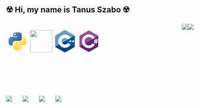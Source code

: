## ☢️ Hi, my name is Tanus Szabo ☢️



<p>
  <img align="right" height=200 src="https://github-readme-stats.vercel.app/api/top-langs/?username=tanusszabo&theme=calm&layout=compact"/>
  <img align="right" width=20></a>
  <img align="right" height=200 src="https://github-readme-stats.vercel.app/api?username=tanusszabo&theme=calm&show_icons=true&rank_icon=github&include_all_commits=true" />
  
  <div align="left"><br>
    <img height="60" width="60" src="https://github.com/devicons/devicon/blob/master/icons/python/python-original.svg">
    <img height="60" width="60" src="https://upload.wikimedia.org/wikipedia/commons/b/b8/Fortran_logo.svg">
  <!--   <br><br> -->
    <img height="60" width="60" src="https://github.com/devicons/devicon/blob/master/icons/cplusplus/cplusplus-original.svg">
    <img height="60" width="60" src="https://github.com/devicons/devicon/blob/master/icons/csharp/csharp-original.svg">
  </div>
</p>

<br/><br/><br/><br/>

<div align="left"><br>
  <a href="mailto:tanusszabo@gmail.com">
    <img src="https://img.shields.io/badge/Gmail-D14836?style=for-the-badge&logo=gmail&logoColor=white&logoWidth=46.25" align="center" width=150></a>
  <img width=20></a>
  <a href="https://www.linkedin.com/in/tanusszabo/" target="_blank">
    <img src="https://img.shields.io/badge/LinkedIn-0077B5?style=for-the-badge&logo=linkedin&logoColor=white&logoWidth=23" align="center" width=150></a>
  <img width=20></a>
  <a href="https://www.youtube.com/c/tanusszabo" target="_blank">
    <img src="https://img.shields.io/badge/YouTube-FF0000?style=for-the-badge&logo=youtube&logoColor=white&logoWidth=28.25" align="center" width=150></a>
  <img width=20></a>
  <a href="https://www.instagram.com/tanusszabo" target="_blank">
    <img src="https://img.shields.io/badge/Instagram-E4405F?style=for-the-badge&logo=instagram&logoColor=white&logoWidth=10.75" align="center" width=150></a>
</div>
